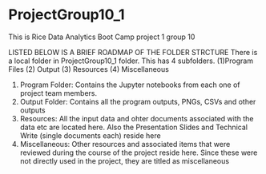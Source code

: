 # ProjectGroup10_1
This is Rice Data Analytics Boot Camp project 1 group 10

LISTED BELOW IS A BRIEF ROADMAP OF THE FOLDER STRCTURE
There is a local folder in ProjectGroup10_1 folder. This has 4 subfolders. (1)Program Files (2) Output (3) Resources (4) Miscellaneous
1. Program Folder: Contains the Jupyter notebooks from each one of project team members. 
2. Output Folder: Contains all the program outputs, PNGs, CSVs and other outputs
3. Resources: All the input data and ohter documents associated with the data etc are located here. Also the Presentation Slides and Technical Write (single documents each) reside here
4. Miscellaneous: Other resources and associated items that were reviewed during the course of the project reside here. Since these were not directly used in the project, they are titled as miscellaneous
